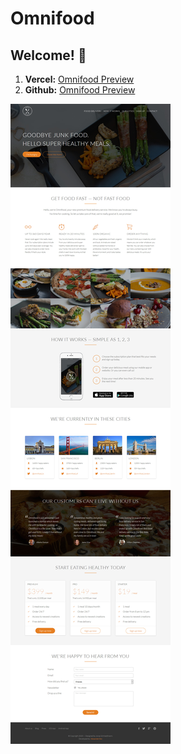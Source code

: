 # Omnifood
## Welcome! 👋

1. **Vercel:**
  [Omnifood Preview](https://omnifood.alexanderdev.vercel.app/)
2. **Github:**
  [Omnifood Preview](https://devcrowmaster.github.io/Omnifood-repo/)

![Design preview for Omnifood Page](./preview/preview.jpg)

